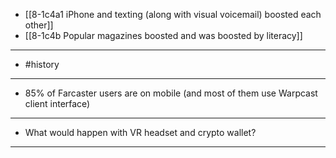 - [[8-1c4a1 iPhone and texting (along with visual voicemail) boosted each other]]
- [[8-1c4b Popular magazines boosted and was boosted by literacy]]
---
- #history
---
- 85% of Farcaster users are on mobile (and most of them use Warpcast client interface)
---
- What would happen with VR headset and crypto wallet?
---
